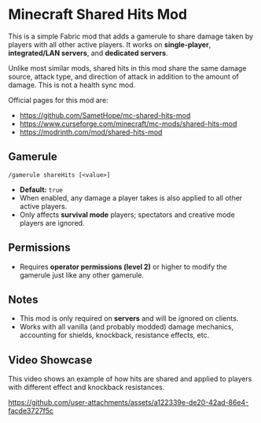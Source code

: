 # Minecraft Shared Hits Mod

This is a simple Fabric mod that adds a gamerule to share damage taken by players with all other active players. It works on **single-player**, **integrated/LAN servers**, and **dedicated servers**.

Unlike most similar mods, shared hits in this mod share the same damage source, attack type, and direction of attack in addition to the amount of damage. This is not a health sync mod.

Official pages for this mod are:
- https://github.com/SametHope/mc-shared-hits-mod
- https://www.curseforge.com/minecraft/mc-mods/shared-hits-mod
- https://modrinth.com/mod/shared-hits-mod

## Gamerule

```
/gamerule shareHits [<value>]
```

- **Default:** `true`
- When enabled, any damage a player takes is also applied to all other active players.
- Only affects **survival mode** players; spectators and creative mode players are ignored. 

## Permissions

- Requires **operator permissions (level 2)** or higher to modify the gamerule just like any other gamerule.

## Notes

- This mod is only required on **servers** and will be ignored on clients.
- Works with all vanilla (and probably modded) damage mechanics, accounting for shields, knockback, resistance effects, etc.

## Video Showcase

This video shows an example of how hits are shared and applied to players with different effect and knockback resistances.

https://github.com/user-attachments/assets/a122339e-de20-42ad-86e4-facde3727f5c


